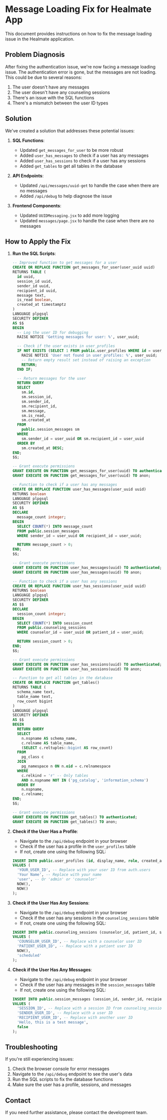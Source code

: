 # Message Loading Fix for Healmate App

This document provides instructions on how to fix the message loading issue in the Healmate application.

## Problem Diagnosis

After fixing the authentication issue, we're now facing a message loading issue. The authentication error is gone, but the messages are not loading. This could be due to several reasons:

1. The user doesn't have any messages
2. The user doesn't have any counseling sessions
3. There's an issue with the SQL functions
4. There's a mismatch between the user ID types

## Solution

We've created a solution that addresses these potential issues:

1. **SQL Functions**:
   - Updated `get_messages_for_user` to be more robust
   - Added `user_has_messages` to check if a user has any messages
   - Added `user_has_sessions` to check if a user has any sessions
   - Added `get_tables` to get all tables in the database

2. **API Endpoints**:
   - Updated `/api/messages/uuid-get` to handle the case when there are no messages
   - Added `/api/debug` to help diagnose the issue

3. **Frontend Components**:
   - Updated `UUIDMessaging.jsx` to add more logging
   - Updated `messages/page.jsx` to handle the case when there are no messages

## How to Apply the Fix

1. **Run the SQL Scripts**:
   ```sql
   -- Improved function to get messages for a user
   CREATE OR REPLACE FUNCTION get_messages_for_user(user_uuid uuid)
   RETURNS TABLE (
     id uuid,
     session_id uuid,
     sender_id uuid,
     recipient_id uuid,
     message text,
     is_read boolean,
     created_at timestamptz
   )
   LANGUAGE plpgsql
   SECURITY DEFINER
   AS $$
   BEGIN
     -- Log the user ID for debugging
     RAISE NOTICE 'Getting messages for user: %', user_uuid;

     -- Check if the user exists in user_profiles
     IF NOT EXISTS (SELECT 1 FROM public.user_profiles WHERE id = user_uuid) THEN
       RAISE NOTICE 'User not found in user_profiles: %', user_uuid;
       -- Return empty result set instead of raising an exception
       RETURN;
     END IF;

     -- Return messages for the user
     RETURN QUERY
     SELECT
       sm.id,
       sm.session_id,
       sm.sender_id,
       sm.recipient_id,
       sm.message,
       sm.is_read,
       sm.created_at
     FROM
       public.session_messages sm
     WHERE
       sm.sender_id = user_uuid OR sm.recipient_id = user_uuid
     ORDER BY
       sm.created_at DESC;
   END;
   $$;

   -- Grant execute permissions
   GRANT EXECUTE ON FUNCTION get_messages_for_user(uuid) TO authenticated;
   GRANT EXECUTE ON FUNCTION get_messages_for_user(uuid) TO anon;

   -- Function to check if a user has any messages
   CREATE OR REPLACE FUNCTION user_has_messages(user_uuid uuid)
   RETURNS boolean
   LANGUAGE plpgsql
   SECURITY DEFINER
   AS $$
   DECLARE
     message_count integer;
   BEGIN
     SELECT COUNT(*) INTO message_count
     FROM public.session_messages
     WHERE sender_id = user_uuid OR recipient_id = user_uuid;

     RETURN message_count > 0;
   END;
   $$;

   -- Grant execute permissions
   GRANT EXECUTE ON FUNCTION user_has_messages(uuid) TO authenticated;
   GRANT EXECUTE ON FUNCTION user_has_messages(uuid) TO anon;

   -- Function to check if a user has any sessions
   CREATE OR REPLACE FUNCTION user_has_sessions(user_uuid uuid)
   RETURNS boolean
   LANGUAGE plpgsql
   SECURITY DEFINER
   AS $$
   DECLARE
     session_count integer;
   BEGIN
     SELECT COUNT(*) INTO session_count
     FROM public.counseling_sessions
     WHERE counselor_id = user_uuid OR patient_id = user_uuid;

     RETURN session_count > 0;
   END;
   $$;

   -- Grant execute permissions
   GRANT EXECUTE ON FUNCTION user_has_sessions(uuid) TO authenticated;
   GRANT EXECUTE ON FUNCTION user_has_sessions(uuid) TO anon;

   -- Function to get all tables in the database
   CREATE OR REPLACE FUNCTION get_tables()
   RETURNS TABLE (
     schema_name text,
     table_name text,
     row_count bigint
   )
   LANGUAGE plpgsql
   SECURITY DEFINER
   AS $$
   BEGIN
     RETURN QUERY
     SELECT
       n.nspname AS schema_name,
       c.relname AS table_name,
       (SELECT c.reltuples::bigint AS row_count)
     FROM
       pg_class c
     JOIN
       pg_namespace n ON n.oid = c.relnamespace
     WHERE
       c.relkind = 'r' -- Only tables
       AND n.nspname NOT IN ('pg_catalog', 'information_schema')
     ORDER BY
       n.nspname,
       c.relname;
   END;
   $$;

   -- Grant execute permissions
   GRANT EXECUTE ON FUNCTION get_tables() TO authenticated;
   GRANT EXECUTE ON FUNCTION get_tables() TO anon;
   ```

2. **Check if the User Has a Profile**:
   - Navigate to the `/api/debug` endpoint in your browser
   - Check if the user has a profile in the `user_profiles` table
   - If not, create one using the following SQL:
   ```sql
   INSERT INTO public.user_profiles (id, display_name, role, created_at, updated_at)
   VALUES (
     'YOUR_USER_ID', -- Replace with your user ID from auth.users
     'Your Name', -- Replace with your name
     'user', -- Or 'admin' or 'counselor'
     NOW(),
     NOW()
   );
   ```

3. **Check if the User Has Any Sessions**:
   - Navigate to the `/api/debug` endpoint in your browser
   - Check if the user has any sessions in the `counseling_sessions` table
   - If not, create one using the following SQL:
   ```sql
   INSERT INTO public.counseling_sessions (counselor_id, patient_id, session_date, status)
   VALUES (
     'COUNSELOR_USER_ID', -- Replace with a counselor user ID
     'PATIENT_USER_ID', -- Replace with a patient user ID
     NOW(),
     'scheduled'
   );
   ```

4. **Check if the User Has Any Messages**:
   - Navigate to the `/api/debug` endpoint in your browser
   - Check if the user has any messages in the `session_messages` table
   - If not, create one using the following SQL:
   ```sql
   INSERT INTO public.session_messages (session_id, sender_id, recipient_id, message, is_read)
   VALUES (
     'SESSION_ID', -- Replace with a session ID from counseling_sessions
     'SENDER_USER_ID', -- Replace with a user ID
     'RECIPIENT_USER_ID', -- Replace with another user ID
     'Hello, this is a test message',
     false
   );
   ```

## Troubleshooting

If you're still experiencing issues:

1. Check the browser console for error messages
2. Navigate to the `/api/debug` endpoint to see the user's data
3. Run the SQL scripts to fix the database functions
4. Make sure the user has a profile, sessions, and messages

## Contact

If you need further assistance, please contact the development team.
